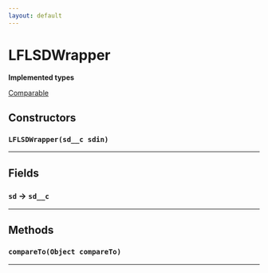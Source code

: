 ```yaml
---
layout: default
---
```

# LFLSDWrapper

**Implemented types**

[Comparable](Comparable)

## Constructors
### `LFLSDWrapper(sd__c sdin)`
---
## Fields

### `sd` → `sd__c`


---
## Methods
### `compareTo(Object compareTo)`
---
